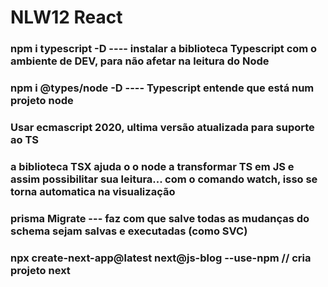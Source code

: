 # NLW12 React
### npm i typescript -D ---- instalar a biblioteca Typescript com o ambiente de DEV, para não afetar na leitura do Node
### npm i @types/node -D ---- Typescript entende que está num projeto node
### Usar ecmascript 2020, ultima versão atualizada para suporte ao TS
### a biblioteca TSX ajuda o o node a transformar TS em JS e assim possibilitar sua leitura... com o comando watch, isso se torna automatica na visualização
### prisma Migrate --- faz com que salve todas as mudanças do schema sejam salvas e executadas (como SVC)
### npx create-next-app@latest next@js-blog --use-npm // cria projeto next

